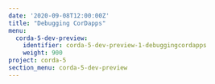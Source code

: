 ```yaml
---
date: '2020-09-08T12:00:00Z'
title: "Debugging CorDapps"
menu:
  corda-5-dev-preview:
    identifier: corda-5-dev-preview-1-debuggingcordapps
    weight: 900
project: corda-5
section_menu: corda-5-dev-preview
---
```

